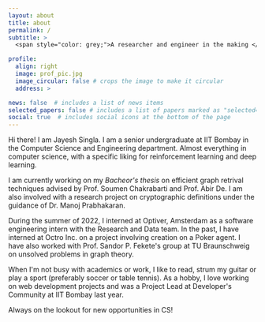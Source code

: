 ```yaml
---
layout: about
title: about
permalink: /
subtitle: >
  <span style="color: grey;">A researcher and engineer in the making </span>

profile:
  align: right
  image: prof_pic.jpg
  image_circular: false # crops the image to make it circular
  address: >

news: false  # includes a list of news items
selected_papers: false # includes a list of papers marked as "selected={true}"
social: true  # includes social icons at the bottom of the page
---
```


Hi there! I am Jayesh Singla. I am a senior undergraduate at IIT Bombay in the Computer Science and Engineering department. Almost everything in computer science, with a specific liking for reinforcement learning and  deep learning.

I am currently working on my *Bacheor's thesis* on efficient graph retrival techniques advised by Prof. Soumen Chakrabarti and Prof. Abir De. I am also involved with a research project on cryptographic definitions under the guidance of Dr. Manoj Prabhakaran. 

During the summer of 2022, I interned at Optiver, Amsterdam as a software engineering intern with the Research and Data team. In the past, I have interned at Octro Inc. on a project involving creation on a Poker agent. I have also worked  with Prof. Sandor P. Fekete's group at TU Braunschweig on unsolved problems in graph theory.

When I'm not busy with academics or work, I like to read, strum my guitar or play a sport 
(preferably soccer or table tennis). As a hobby, I love working on web development projects and was a Project Lead at Developer's Community at IIT Bombay last year.

Always on the lookout for new opportunities in CS! 
